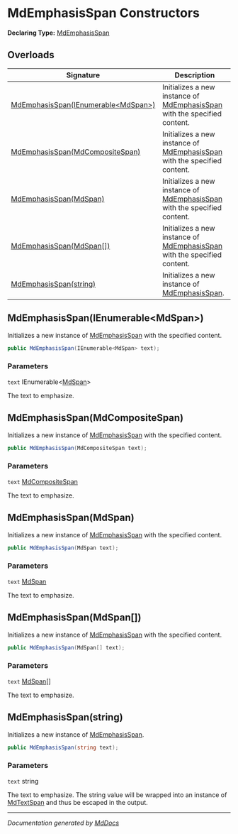 ﻿# MdEmphasisSpan Constructors

**Declaring Type:** [MdEmphasisSpan](../index.md)

## Overloads

| Signature                                                                 | Description                                                                             |
| ------------------------------------------------------------------------- | --------------------------------------------------------------------------------------- |
| [MdEmphasisSpan(IEnumerable\<MdSpan\>)](#mdemphasisspanienumerablemdspan) | Initializes a new instance of [MdEmphasisSpan](../index.md) with the specified content. |
| [MdEmphasisSpan(MdCompositeSpan)](#mdemphasisspanmdcompositespan)         | Initializes a new instance of [MdEmphasisSpan](../index.md) with the specified content. |
| [MdEmphasisSpan(MdSpan)](#mdemphasisspanmdspan)                           | Initializes a new instance of [MdEmphasisSpan](../index.md) with the specified content. |
| [MdEmphasisSpan(MdSpan\[\])](#mdemphasisspanmdspan)                       | Initializes a new instance of [MdEmphasisSpan](../index.md) with the specified content. |
| [MdEmphasisSpan(string)](#mdemphasisspanstring)                           | Initializes a new instance of [MdEmphasisSpan](../index.md).                            |

## MdEmphasisSpan(IEnumerable\<MdSpan\>)

Initializes a new instance of [MdEmphasisSpan](../index.md) with the specified content.

```csharp
public MdEmphasisSpan(IEnumerable<MdSpan> text);
```

### Parameters

`text`  IEnumerable\<[MdSpan](../../MdSpan/index.md)\>

The text to emphasize.

## MdEmphasisSpan(MdCompositeSpan)

Initializes a new instance of [MdEmphasisSpan](../index.md) with the specified content.

```csharp
public MdEmphasisSpan(MdCompositeSpan text);
```

### Parameters

`text`  [MdCompositeSpan](../../MdCompositeSpan/index.md)

The text to emphasize.

## MdEmphasisSpan(MdSpan)

Initializes a new instance of [MdEmphasisSpan](../index.md) with the specified content.

```csharp
public MdEmphasisSpan(MdSpan text);
```

### Parameters

`text`  [MdSpan](../../MdSpan/index.md)

The text to emphasize.

## MdEmphasisSpan(MdSpan\[\])

Initializes a new instance of [MdEmphasisSpan](../index.md) with the specified content.

```csharp
public MdEmphasisSpan(MdSpan[] text);
```

### Parameters

`text`  [MdSpan](../../MdSpan/index.md)\[\]

The text to emphasize.

## MdEmphasisSpan(string)

Initializes a new instance of [MdEmphasisSpan](../index.md).

```csharp
public MdEmphasisSpan(string text);
```

### Parameters

`text`  string

The text to emphasize. The string value will be wrapped into an instance of [MdTextSpan](../../MdTextSpan/index.md) and thus be escaped in the output.

___

*Documentation generated by [MdDocs](https://github.com/ap0llo/mddocs)*
